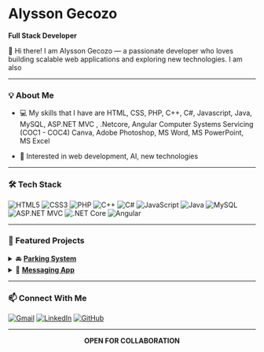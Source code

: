 # Alysson Gecozo
**Full Stack Developer**

👋 Hi there! I am Alysson Gecozo — a passionate developer who loves building scalable web applications and exploring new technologies. I am also

---

### 💡 About Me
- 💻 My skills that I have are  HTML, CSS, PHP, C++, C#, Javascript, Java, MySQL, ASP.NET MVC , .Netcore, Angular
Computer Systems Servicing (COC1 - COC4)
Canva, Adobe Photoshop, MS Word, MS PowerPoint, MS Excel

- 🚀 Interested in web development, AI, new technologies

---


### 🛠️ Tech Stack
![HTML5](https://img.shields.io/badge/HTML5-E34F26?logo=html5&logoColor=white)
![CSS3](https://img.shields.io/badge/CSS3-1572B6?logo=css3&logoColor=white)
![PHP](https://img.shields.io/badge/PHP-777BB4?logo=php&logoColor=white)
![C++](https://img.shields.io/badge/C++-00599C?logo=c%2B%2B&logoColor=white)
![C#](https://img.shields.io/badge/C%23-239120?logo=c-sharp&logoColor=white)
![JavaScript](https://img.shields.io/badge/JavaScript-F7DF1E?logo=javascript&logoColor=black)
![Java](https://img.shields.io/badge/Java-007396?logo=java&logoColor=white)
![MySQL](https://img.shields.io/badge/MySQL-4479A1?logo=mysql&logoColor=white)
![ASP.NET MVC](https://img.shields.io/badge/ASP.NET%20MVC-512BD4?logo=dotnet&logoColor=white)
![.NET Core](https://img.shields.io/badge/.NET%20Core-512BD4?logo=dotnet&logoColor=white)
![Angular](https://img.shields.io/badge/Angular-DD0031?logo=angular&logoColor=white)


---

### 📂 Featured Projects
<details>
  <summary>🚘 <strong><a href="#">Parking System</a></strong></summary>

  A web-based **Parking and Guard Monitoring System** built with **PHP, CSS, JavaScript, Bootstrap, and SCSS**   - Xampp and Mysql PHPMyAdmin.

  ### 🧩 Features

  #### 👤 User Side
  - One-time registration through the website.  
  - Users can enter the gate and scan a QR code for **time-in** and **time-out**, helping them easily find and track specific parking slots.  
  - View full account details and activity history.  
  - Generate and print daily logs based on selected date filters.  
  - Upload required documents — the system automatically reads uploaded images using **Tesseract OCR**, converts the content into text, stores it in the database, and reflects the data on the admin side.

  #### 🛡️ Moderator Side
  - Displays QR codes for **time-in** and **time-out** scanning.  
  - Manage parking slot statuses (Available, Occupied, Reserved).  
  - View and monitor slot availability in real time.  

  #### 🧰 Admin Side
  - Has full access to the **Moderator** interface, but moderators cannot access the **Admin** or **User** areas.  
  - Can **Create, Read, Update, and Delete (CRUD)** records.  
  - Print comprehensive user and parking data reports.  
  - Monitor and manage all parking facilities and data.  
  - Can assist users by registering them manually if they encounter device issues.  

  #### 🔐 Authentication
  - Implemented using **PHPMailer** and **SMTP** for email verification and notifications.

  #### 🧠 Other Technologies
  - Integrated **Tesseract OCR** for image-to-text conversion and validation to ensure the uploaded photo content matches the extracted text.

</details>

<details>
  <summary>💬 <strong><a href="#">Messaging App</a></strong></summary>

  A real-time **Messaging Application** that enables users to exchange messages, make calls, and post updates in an interactive environment.

  ### 🧩 Features

  #### 👥 User Features
  - Exchange **instant chats** with other users in real time.  
  - Xampp and Mysql PHPMyAdmin
  - Make **voice** and **video calls** using integrated **third-party APIs**.  
  - Create and share **posts** that can include text, images, or media.  
  - See which users are **online or offline** at any given time.  
  - Count how many messages in on the profile of the user.

  #### ⚙️ Technical Details
  - Built with **PHP**, **JavaScript**, and **MySQL** for backend and database operations.  
  - Utilizes **third-party communication APIs** for call and video functionality.  
  - Designed with a **responsive front-end interface** for seamless chatting and posting.  
  - Supports **real-time updates** through **AJAX**  integration.  

</details>




---

### 📫 Connect With Me
[![Gmail](https://img.shields.io/badge/Gmail-D14836?logo=gmail&logoColor=white)](mailto:alyssonaagecozoa@gmail.com)
[![LinkedIn](https://img.shields.io/badge/LinkedIn-0A66C2?logo=linkedin&logoColor=white)](https://linkedin.com/in/alysson-gecozo-4b0927218/)
[![GitHub](https://img.shields.io/badge/GitHub-100000?logo=github&logoColor=white)](https://github.com/ysonaaa/)

---

<p align="center">
  <strong>OPEN FOR COLLABORATION</strong>
</p>


